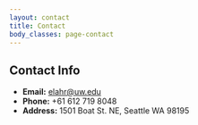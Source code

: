 ```yaml
---
layout: contact
title: Contact
body_classes: page-contact
---
```


## Contact Info

- **Email:** <a href="mailto:elahr@uw.edu">elahr@uw.edu</a>
- **Phone:** +61 612 719 8048
- **Address:** 1501 Boat St. NE, Seattle WA 98195

